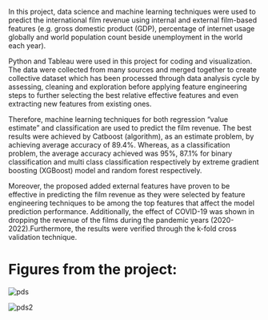 In this project, data science and machine learning techniques were used to predict the international film revenue using internal and external film-based features (e.g. gross domestic product (GDP), percentage of internet usage globally and world population count beside unemployment in the world each year). 

Python and Tableau were used in this project for coding and visualization. The data were collected from many sources and merged together to create collective dataset which has been processed through data analysis cycle by assessing, cleaning and exploration before applying feature engineering steps to further selecting the best relative effective features and even extracting new features from existing ones. 

Therefore, machine learning techniques for both regression “value estimate” and classification are used to predict the film revenue. The best results were achieved by Catboost (algorithm), as an estimate problem, by achieving average accuracy of 89.4%. Whereas, as a classification problem, the average accuracy achieved was 95%, 87.1% for binary classification and multi class classification respectively by extreme gradient boosting (XGBoost) model and random forest respectively. 

Moreover, the proposed added external features have proven to be effective in predicting the film revenue as they were selected by feature engineering techniques to be among the top features that affect the model prediction performance. Additionally, the effect of COVID-19 was shown in dropping the revenue of the films during the pandemic years (2020-2022).Furthermore, the results were verified through the k-fold cross validation technique.

# Figures from the project:
 
![pds](https://github.com/user-attachments/assets/2dc4b34f-9624-418b-ace2-ce782bd9583d)


![pds2](https://github.com/user-attachments/assets/0880dcf5-0710-4791-8ff9-df0e3338d23e)
